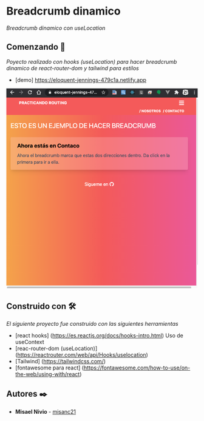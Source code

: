 # Breadcrumb dinamico
_Breadcrumb dinamico con useLocation_ 

## Comenzando 🚀
_Poyecto realizado con hooks (useLocation) para hacer breadcrumb dinamico de react-router-dom y tailwind para estilos_ 

* [demo] https://eloquent-jennings-479c1a.netlify.app

![myimage-alt-tag](/imgdemo.png)

## Construido con 🛠️
_El siguiente proyecto fue construido con las siguientes herramientas_
* [react hooks] (https://es.reactjs.org/docs/hooks-intro.html) Uso de useContext
* [reac-router-dom (useLocation)] (https://reactrouter.com/web/api/Hooks/uselocation)
* [Tailwind] (https://tailwindcss.com/)
* [fontawesome para react] (https://fontawesome.com/how-to-use/on-the-web/using-with/react)


## Autores ✒️

* **Misael Nivio**  - [misanc21](https://github.com/misanc21)
